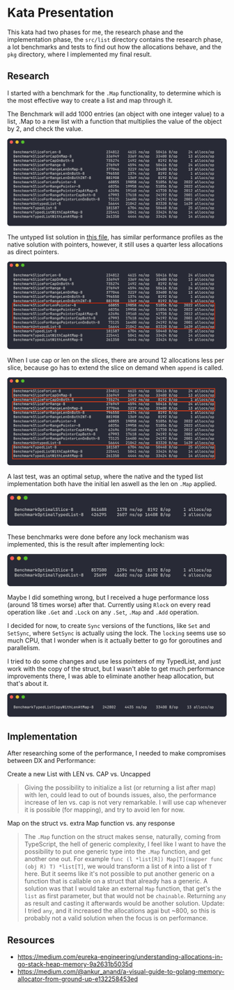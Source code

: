 # Kata Presentation

This kata had two phases for me, the research phase and the implementation phase, the `src/list` directory contains the research phase, a lot benchmarks and tests to find out how the allocations behave, and the `pkg` directory, where I implemented my final result.

## Research

I started with a benchmark for the `.Map` functionality, to determine which is the most effective way to create a list and map through it.

The Benchmark will add 1000 entries (an object with one integer value) to a list, .Map to a new list with a function that multiplies the value of the object by 2, and check the value.

![benchmark image](./images/bench_map_0.png)

The untyped list solution in [this file](./src/list/untyped_list.go), has similar performance profiles as the native solution with pointers, however, it still uses a quarter less allocations as direct pointers.

![benchmark comparision for untyped and pointers](./images/bench_map_1.png)

When I use cap or len on the slices, there are around 12 allocations less per slice, because go has to extend the slice on demand when `append` is called.

![benchmark highlights for allocations differences with cap and len](./images/bench_map_2.png)

A last test, was an optimal setup, where the native and the typed list implementation both have the initial len aswell as the len on `.Map` applied.

![benchmark with an optimal setup](./images/map_optimal_bench.png)

These benchmarks were done before any lock mechanism was implemented, this is the result after implementing lock:

![benchmark with an optimal setup after lock implementation](./images/map_optimal_after_lock.png)

Maybe I did something wrong, but I received a huge performance loss (around 18 times worse) after that. Currently using `Rlock` on every read operation like `.Get` and `.Lock` on any `.Set`, `.Map` and `.Add` operation.

I decided for now, to create `Sync` versions of the functions, like `Set` and `SetSync`, where `SetSync` is actually using the lock. The `locking` seems use so much CPU, that I wonder when is it actually better to go for goroutines and parallelism.

I tried to do some changes and use less pointers of my TypedList, and just work with the copy of the struct, but I wasn't able to get much performance improvements there, I was able to eliminate another heap allocation, but that's about it.

![benchmark with copy](./images/bench_map_3.png)

## Implementation

After researching some of the performance, I needed to make compromises between DX and Performance:

Create a new List with LEN vs. CAP vs. Uncapped

> Giving the possibility to initialize a list (or returning a list after map) with len, could lead to out of bounds issues, also, the performance increase of len vs. cap is not very remarkable. I will use cap whenever it is possible (for mapping), and try to avoid len for now.

Map on the struct vs. extra Map function vs. any response

> The `.Map` function on the struct makes sense, naturally, coming from TypeScript, the hell of generic complexity, I feel like I want to have the possibility to put one generic type into the `.Map` function, and get another one out. For example `func (l *list[R]) Map[T](mapper func (obj R) T) *list[T]`, we would transform a list of `R` into a list of `T` here. But it seems like it's not possible to put another generic on a function that is callable on a struct that already has a generic. A solution was that I would take an external `Map` function, that get's the `list` as first parameter, but that would not be `chainable`. Returning `any` as result and casting it afterwards would be another solution. Update: I tried `any`, and it increased the allocations agai but ~800, so this is probably not a valid solution when the focus is on performance.

## Resources

- https://medium.com/eureka-engineering/understanding-allocations-in-go-stack-heap-memory-9a2631b5035d
- https://medium.com/@ankur_anand/a-visual-guide-to-golang-memory-allocator-from-ground-up-e132258453ed
